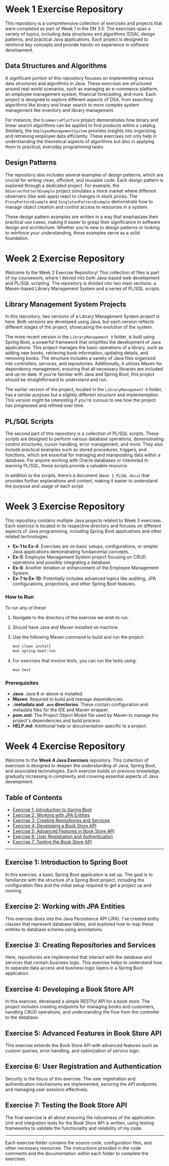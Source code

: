 # Week 1 Exercise Repository

This repository is a comprehensive collection of exercises and projects that were completed as part of Week 1 in the DN 3.0. The exercises span a variety of topics, including data structures and algorithms (DSA), design patterns, and practical Java applications. Each project is designed to reinforce key concepts and provide hands-on experience in software development.

## Data Structures and Algorithms

A significant portion of this repository focuses on implementing various data structures and algorithms in Java. These exercises are structured around real-world scenarios, such as managing an e-commerce platform, an employee management system, financial forecasting, and more. Each project is designed to explore different aspects of DSA, from searching algorithms like binary and linear search to more complex system management like inventory and library management.

For instance, the `EcommercePlatform` project demonstrates how binary and linear search algorithms can be applied to find products within a catalog. Similarly, the `EmployeeManagementSystem` provides insights into organizing and retrieving employee data efficiently. These exercises not only help in understanding the theoretical aspects of algorithms but also in applying them to practical, everyday programming tasks.

## Design Patterns

The repository also includes several examples of design patterns, which are crucial for writing clean, efficient, and reusable code. Each design pattern is explored through a dedicated project. For example, the `ObserverPatternExample` project simulates a stock market where different observers (like web apps) react to changes in stock prices. The `ProxyPatternExample` and `SingletonPatternExample` demonstrate how to manage object creation and control access to resources in a system.

These design pattern examples are written in a way that emphasizes their practical use cases, making it easier to grasp their significance in software design and architecture. Whether you’re new to design patterns or looking to reinforce your understanding, these examples serve as a solid foundation.
 

# Week 2 Exercise Repository

Welcome to the Week 2 Exercise Repository! This collection of files is part of my coursework, where I delved into both Java-based web development and PL/SQL scripting. The repository is divided into two main sections: a Maven-based Library Management System and a series of PL/SQL scripts.

## Library Management System Projects

In this repository, two versions of a Library Management System project is here. Both versions are developed using Java, but each version reflects different stages of the project, showcasing the evolution of the system.

The more recent version in the `LibraryManagement 9` folder, is built using Spring Boot, a powerful framework that simplifies the development of Java applications. This project manages the basic operations of a library, such as adding new books, retrieving book information, updating details, and removing books. The structure includes a variety of Java files organized into controllers, services, and repositories. Additionally, it utilizes Maven for dependency management, ensuring that all necessary libraries are included and up-to-date. If you're familiar with Java and Spring Boot, this project should be straightforward to understand and run.

The earlier version of the project, located in the `LibraryManagement-8` folder, has a similar purpose but a slightly different structure and implementation. This version might be interesting if you're curious to see how the project has progressed and refined over time.

## PL/SQL Scripts

The second part of this repository is a collection of PL/SQL scripts. These scripts are designed to perform various database operations, demonstrating control structures, cursor handling, error management, and more. They also include practical examples such as stored procedures, triggers, and functions, which are essential for managing and manipulating data within a database. For anyone working with Oracle databases or interested in learning PL/SQL, these scripts provide a valuable resource.

In addition to the scripts, there’s a document (`Week 2_PLSQL.docx`) that provides further explanations and context, making it easier to understand the purpose and usage of each script.


# Week 3 Exercise Repository 

This repository contains multiple Java projects related to Week 3 exercises. Each exercise is located in its respective directory and focuses on different aspects of Java programming, including Spring Boot applications and other related technologies.

- **Ex-1 to Ex-4**: Exercises are on basic setups, configurations, or simpler Java applications demonstrating fundamental concepts.
- **Ex-5**: Employee Management System project focusing on CRUD operations and possibly integrating a database.
- **Ex-6**: Another iteration or enhancement of the Employee Management System.
- **Ex-7 to Ex-10**: Potentially includes advanced topics like auditing, JPA configurations, projections, and other Spring Boot features.

### How to Run

To run any of these:

1. Navigate to the directory of the exercise we wish to run.
2. Should have Java and Maven installed on machine.
3. Use the following Maven command to build and run the project:

   ```sh
   mvn clean install
   mvn spring-boot:run
   ```

4. For exercises that involve tests, you can run the tests using:

   ```sh
   mvn test
   ```

### Prerequisites

- **Java**: Java 8 or above is installed.
- **Maven**: Required to build and manage dependencies.
- **.metadata and `.mvn` directories**: These contain configuration and metadata files for the IDE and Maven wrapper.
- **pom.xml**: The Project Object Model file used by Maven to manage the project's dependencies and build process.
- **HELP.md**: Additional help or documentation specific to a project.


# Week 4 Exercise Repository

Welcome to the **Week 4 Java Exercises** repository. This collection of exercises is designed to deepen the understanding of Java, Spring Boot, and associated technologies. Each exercise builds on previous knowledge, gradually increasing in complexity and covering essential aspects of Java development.

## Table of Contents

- [Exercise 1: Introduction to Spring Boot](#exercise-1-introduction-to-spring-boot)
- [Exercise 2: Working with JPA Entities](#exercise-2-working-with-jpa-entities)
- [Exercise 3: Creating Repositories and Services](#exercise-3-creating-repositories-and-services)
- [Exercise 4: Developing a Book Store API](#exercise-4-developing-a-book-store-api)
- [Exercise 5: Advanced Features in Book Store API](#exercise-5-advanced-features-in-book-store-api)
- [Exercise 6: User Registration and Authentication](#exercise-6-user-registration-and-authentication)
- [Exercise 7: Testing the Book Store API](#exercise-7-testing-the-book-store-api)

---

## Exercise 1: Introduction to Spring Boot

In this exercise, a basic Spring Boot application is set up. The goal is to familiarize with the structure of a Spring Boot project, including the configuration files and the initial setup required to get a project up and running.

## Exercise 2: Working with JPA Entities

This exercise dives into the Java Persistence API (JPA). I've created entity classes that represent database tables, and explored how to map these entities to database schema using annotations.

## Exercise 3: Creating Repositories and Services

Here, repositories are implemented that interact with the database and services that contain business logic. This exercise helps to understand how to separate data access and business logic layers in a Spring Boot application.

## Exercise 4: Developing a Book Store API

In this exercise, developed a simple RESTful API for a book store. The project includes creating endpoints for managing books and customers, handling CRUD operations, and understanding the flow from the controller to the database.

## Exercise 5: Advanced Features in Book Store API

This exercise extends the Book Store API with advanced features such as custom queries, error handling, and optimization of service logic. 

## Exercise 6: User Registration and Authentication

Security is the focus of this exercise. The user registration and authentication mechanisms are implemented, securing the API endpoints and managing user sessions effectively.

## Exercise 7: Testing the Book Store API

The final exercise is all about ensuring the robustness of the application. Unit and integration tests for the Book Store API is written, using testing frameworks to validate the functionality and reliability of my code.

---

Each exercise folder contains the source code, configuration files, and other necessary resources. The instructions provided in the code comments and the documentation within each folder to complete the exercises.
